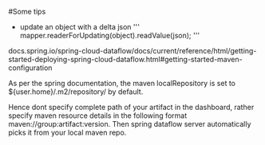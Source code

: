 #Some tips
* update an object with a delta json 
'''
mapper.readerForUpdating(object).readValue(json);
'''


docs.spring.io/spring-cloud-dataflow/docs/current/reference/html/getting-started-deploying-spring-cloud-dataflow.html#getting-started-maven-configuration

As per the spring documentation, the maven localRepository is set to ${user.home}/.m2/repository/ by default.

Hence dont specify complete path of your artifact in the dashboard, rather specify maven resource details in the following format maven://group:artifact:version. Then spring dataflow server automatically picks it from your local maven repo.
